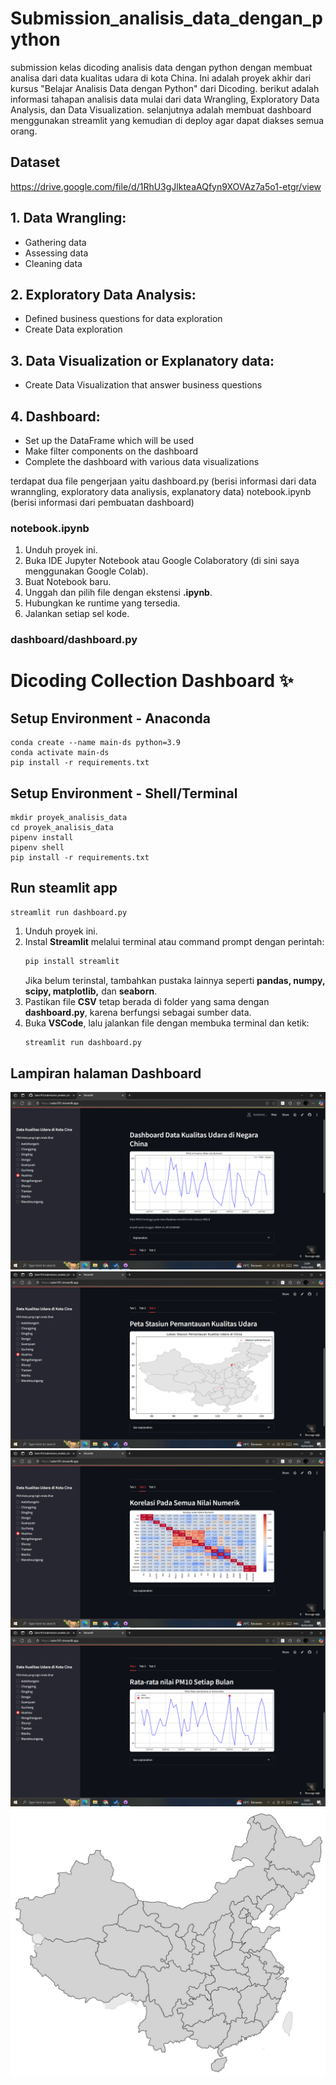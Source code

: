# Submission_analisis_data_dengan_python
submission kelas dicoding analisis data dengan python dengan membuat analisa dari data kualitas udara di kota China. Ini adalah proyek akhir dari kursus "Belajar Analisis Data dengan Python" dari Dicoding. berikut adalah informasi tahapan analisis data mulai dari data Wrangling, Exploratory Data Analysis, dan Data Visualization. selanjutnya adalah membuat dashboard menggunakan streamlit yang kemudian di deploy agar dapat diakses semua orang.

## Dataset
https://drive.google.com/file/d/1RhU3gJlkteaAQfyn9XOVAz7a5o1-etgr/view

## 1. Data Wrangling:
- Gathering data
- Assessing data
- Cleaning data
## 2. Exploratory Data Analysis:
- Defined business questions for data exploration
- Create Data exploration
## 3. Data Visualization or Explanatory data:
- Create Data Visualization that answer business questions
## 4. Dashboard:
- Set up the DataFrame which will be used
- Make filter components on the dashboard
- Complete the dashboard with various data visualizations

terdapat dua file pengerjaan yaitu
dashboard.py (berisi informasi dari data wranngling, exploratory data analiysis, explanatory data)
notebook.ipynb (berisi informasi dari pembuatan dashboard)

### **notebook.ipynb**  
1. Unduh proyek ini.  
2. Buka IDE Jupyter Notebook atau Google Colaboratory (di sini saya menggunakan Google Colab).  
3. Buat Notebook baru.
4. Unggah dan pilih file dengan ekstensi **.ipynb**.  
5. Hubungkan ke runtime yang tersedia.  
6. Jalankan setiap sel kode.  

### **dashboard/dashboard.py**  
# Dicoding Collection Dashboard ✨

## Setup Environment - Anaconda
```
conda create --name main-ds python=3.9
conda activate main-ds
pip install -r requirements.txt
```

## Setup Environment - Shell/Terminal
```
mkdir proyek_analisis_data
cd proyek_analisis_data
pipenv install
pipenv shell
pip install -r requirements.txt
```

## Run steamlit app
```
streamlit run dashboard.py
```

1. Unduh proyek ini.  
2. Instal **Streamlit** melalui terminal atau command prompt dengan perintah:  
   ```sh
   pip install streamlit
   ```  
   Jika belum terinstal, tambahkan pustaka lainnya seperti **pandas, numpy, scipy, matplotlib,** dan **seaborn**.  
3. Pastikan file **CSV** tetap berada di folder yang sama dengan **dashboard.py**, karena berfungsi sebagai sumber data.  
4. Buka **VSCode**, lalu jalankan file dengan membuka terminal dan ketik:  
   ```sh
   streamlit run dashboard.py
   ```
## Lampiran halaman Dashboard
![image](tampilan1.png)
![image](tampilan2.png)
![image](tampilan3.png)
![image](tampilan4.png)
![image](china.jpg)
